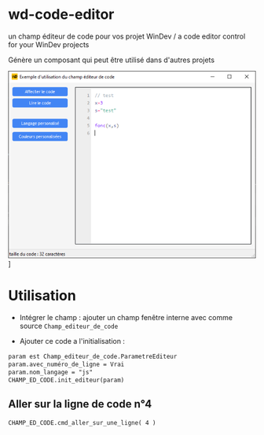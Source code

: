 # wd-code-editor
un champ éditeur de code  pour vos projet WinDev / a code editor control for your WinDev projects

Génère un composant qui peut être utilisé dans d'autres projets

![hc1](https://github.com/maitrebitcoin/wd-code-editor/blob/main/hc1.png)]

# Utilisation

- Intégrer le champ : ajouter un champ fenêtre interne avec comme source `Champ_editeur_de_code`

- Ajouter ce code a l'initialisation :
```
param est Champ_editeur_de_code.ParametreEditeur
param.avec_numéro_de_ligne = Vrai
param.nom_langage = "js"
CHAMP_ED_CODE.init_editeur(param)
```

## Aller sur la ligne de code n°4
```
CHAMP_ED_CODE.cmd_aller_sur_une_ligne( 4 )
```
